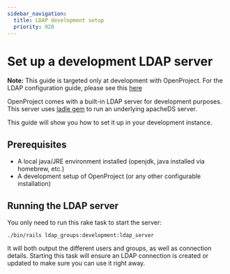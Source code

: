 ```yaml
---
sidebar_navigation:
  title: LDAP development setup
  priority: 920
---
```


# Set up a development LDAP server

**Note:** This guide is targeted only at development with OpenProject. For the LDAP configuration guide, please see this [here](../../system-admin-guide/authentication/ldap-authentication/)

OpenProject comes with a built-in LDAP server for development purposes. This server uses [ladle gem](https://github.com/NUBIC/ladle)
to run an underlying apacheDS server.

This guide will show you how to set it up in your development instance.

## Prerequisites

- A local java/JRE environment installed (openjdk, java installed via homebrew, etc.)
- A development setup of OpenProject (or any other configurable installation)

## Running the LDAP server

You only need to run this rake task to start the server:

```shell
./bin/rails ldap_groups:development:ldap_server
```

It will both output the different users and groups, as well as connection details. Starting this task will ensure
an LDAP connection is created or updated to make sure you can use it right away.
